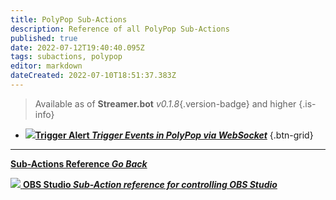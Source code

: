 ```yaml
---
title: PolyPop Sub-Actions
description: Reference of all PolyPop Sub-Actions
published: true
date: 2022-07-12T19:40:40.095Z
tags: subactions, polypop
editor: markdown
dateCreated: 2022-07-10T18:51:37.383Z
---
```


> Available as of **Streamer.bot** *v0.1.8*{.version-badge} and higher
{.is-info}

* [<img src="https://streamer.bot/img/integrations/polypop.png"/>**Trigger Alert *Trigger Events in PolyPop via WebSocket***](/en/Broadcasters/PolyPop/Trigger-Alert)
{.btn-grid}


---

<section class="btn-grid my-5">

  [<i class="mdi mdi-chevron-left"></i>**Sub-Actions Reference *Go Back***](/en/Sub-Actions)

  [<img src="https://streamer.bot/img/integrations/obs.svg"/> **OBS Studio *Sub-Action reference for controlling OBS Studio***](/en/Sub-Actions/OBS)

</section>
